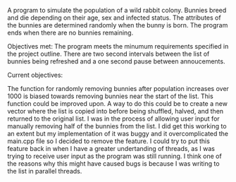A program to simulate the population of a wild rabbit colony. Bunnies breed and die depending on their age, sex and infected status. The attributes of the bunnies are determined randomly when the bunny is born. The program ends when there are no bunnies remaining.

Objectives met:
The program meets the minumum requirements specified in the project outline.
There are two second intervals between the list of bunnies being refreshed and a one second pause between annoucements.

Current objectives:

The function for randomly removing bunnies after population increases over 1000 is biased towards removing bunnies near the start of the list. This function could be improved upon. A way to do this could be to create a new vector where the list is copied into before being shuffled, halved, and then returned to the original list.
I was in the process of allowing user input for manually removing half of the bunnies from the list. I did get this working to an extent but my implementation of it was buggy and it overcomplicated the main.cpp file so I decided to remove the feature. 
I could try to put this feature back in when I have a greater undertanding of threads, as I was trying to receive user input as the program was still running. I think one of the reasons why this might have caused bugs is because I was writing to the list in parallel threads.



